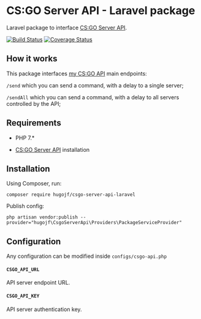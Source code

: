 # CS:GO Server API - Laravel package
Laravel package to interface [CS:GO Server API](https://github.com/HugoJF/csgo-server-api).

[![Build Status](https://travis-ci.org/HugoJF/csgo-server-api-laravel.svg?branch=v2.0)](https://travis-ci.org/HugoJF/csgo-server-api-laravel)
[![Coverage Status](https://coveralls.io/repos/github/HugoJF/csgo-server-api-laravel/badge.svg?branch=v2.0)](https://coveralls.io/github/HugoJF/csgo-server-api-laravel?branch=v2.0)

## How it works
This package interfaces [my CS:GO API](https://github.com/HugoJF/csgo-server-api) main endpoints:

`/send` which you can send a command, with a delay to a single server;

`/sendAll` which you can send a command, with a delay to all servers controlled by the API;

## Requirements
* PHP 7.*
    
* [CS:GO Server API](https://github.com/HugoJF/csgo-server-api) installation
  
## Installation
Using Composer, run:

`composer require hugojf/csgo-server-api-laravel`
  
Publish config:

`php artisan vendor:publish --provider="hugojf\CsgoServerApi\Providers\PackageServiceProvider"`

## Configuration
Any configuration can be modified inside `configs/csgo-api.php`

#### `CSGO_API_URL`

API server endpoint URL.

#### `CSGO_API_KEY`

API server authentication key.
